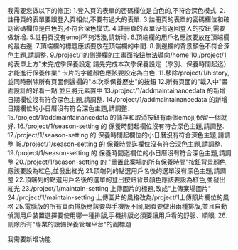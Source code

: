 我需要您做以下的修正:
1.登入頁的表單的密碼欄位是白色的,不符合深色模式.
2.註冊頁的表單要跟登入頁相似,不要有過大的表單.
3.註冊頁的表單的密碼欄位和確認密碼欄位是白色的,不符合深色模式.
4.註冊頁的表單沒有返回登入的按鈕,需要做新增.
5.註冊頁沒有emoji不夠活潑,請新增.
6.頂端欄的用戶名應該要放在頂端欄的最右邊.
7.頂端欄的標題應該要放在頂端欄的中間.
8.側邊欄的背景顏色不符合深色主題,請調整.
9./project/1的側邊欄的主畫面按鈕無法導向/home
10./project/1的表單上方"未完成季保養設定
請先完成本次季保養設定（季別、保養時間起迄）才能進行保養作業"
卡片的字體顏色應該要設定為白色.
11.移除/project/1/history,並同時刪除所有頁面側邊欄的"本次季保養歷史"的按鈕
12.所有頁面的"載入中"畫面設計的好看一點,並且將元素置中
13./project/1/addmaintainancedata 的新增日期欄位沒有符合深色主題,請調整.
14./project/1/addmaintainancedata 的新增日期欄位的小日曆沒有符合深色主題,請調整.
15./project/1/addmaintainancedata 的儲存和取消按鈕有兩個emoji,保留一個就好.
16./project/1/season-setting 的 保養時間起欄位沒有符合深色主題,請調整.
17./project/1/season-setting 的 保養時間起欄位的小日曆沒有符合深色主題,請調整
18./project/1/season-setting 的 保養時間迄欄位沒有符合深色主題,請調整.
19./project/1/season-setting 的 保養時間迄欄位的小日曆沒有符合深色主題,請調整
20./project/1/season-setting 的 "重置此案場的所有保養時間"按鈕背景顏色應該要設為紅色,並發出紅光
21.頂端列的點選用戶名後的選單沒有深色主題,請調整
22.頂端列的點選用戶名後的選單的登出按鈕背景顏色應該要設為紅色,並發出紅光
23./project/1/maintain-setting 上傳圖片的標題,改成"上傳案場圖片"
24./project/1/maintain-setting 上傳圖片的風格改為/project/1上傳照片欄位的風格
25.電腦版的所有頁面排版應該要與手機版不同,網頁要做出兩種排版,並且自動偵測用戶裝置選擇要使用哪一種排版,手機排版必須要讓用戶看的舒服、順眼.
26.刪除所有"專業的設備保養管理平台"的副標題

我需要新增功能